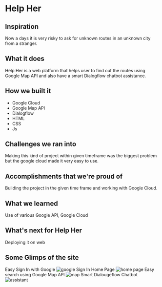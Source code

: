 # Help Her

## Inspiration
Now a days it is very risky to ask for unknown routes in an unknown city from a stranger.

## What it does
Help Her is a web platform that helps user to find out the routes using Google Map API and also have a smart Dialogflow chatbot assistance.

## How we built it
- Google Cloud
- Google Map API
- Dialogflow
- HTML
- CSS
- Js

## Challenges we ran into
Making this kind of project within given timeframe was the biggest problem but the google cloud made it very easy to use.

## Accomplishments that we're proud of
Building the project in the given time frame and working with Google Cloud.

## What we learned
Use of various Google API, Google Cloud

## What's next for Help Her
Deploying it on web

## Some Glimps of the site
Easy Sign In with Google
![google Sign In](https://user-images.githubusercontent.com/72160468/120925035-39dc7080-c6f4-11eb-821d-42b75a75b3c1.png)
Home Page
![home page](https://user-images.githubusercontent.com/72160468/120925029-347f2600-c6f4-11eb-9d62-a217eaad6853.png)
Easy search using Google Map API
![map](https://user-images.githubusercontent.com/72160468/120925057-55e01200-c6f4-11eb-8ee1-282cc1864eba.png)
Smart Dialougeflow Chatbot
![assistant](https://user-images.githubusercontent.com/72160468/120925062-59739900-c6f4-11eb-9ed2-58e78f9057a3.png)

